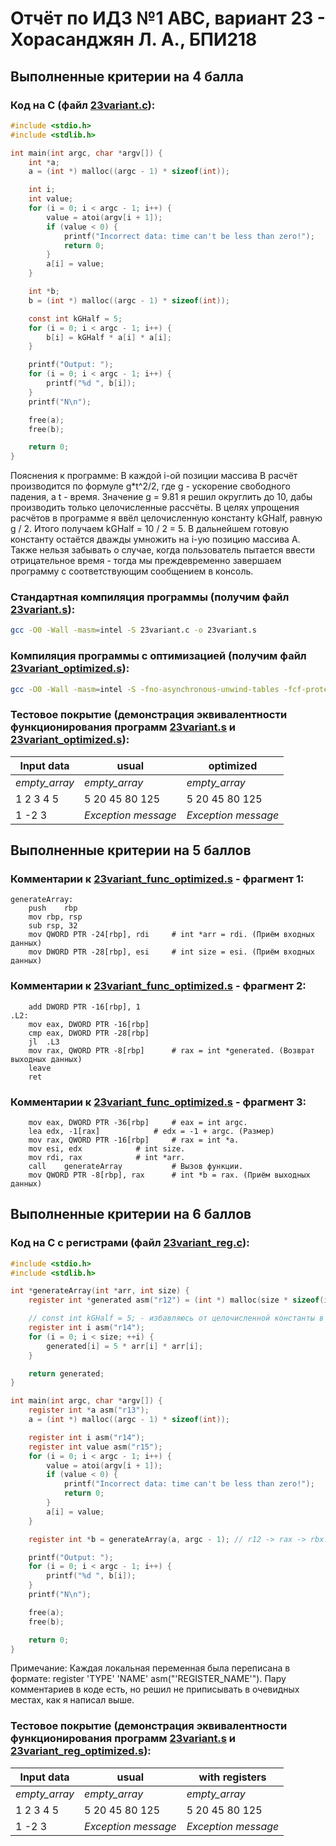 # Отчёт по ИДЗ №1 АВС, вариант 23 - Хорасанджян Л. А., БПИ218

## Выполненные критерии на 4 балла

### Код на C (файл [23variant.c](https://github.com/lkhorasandzhian/csa-ihw1/blob/main/grade_4/23variant.c)):

```c
#include <stdio.h>
#include <stdlib.h>

int main(int argc, char *argv[]) {
    int *a;
    a = (int *) malloc((argc - 1) * sizeof(int));

    int i;
    int value;
    for (i = 0; i < argc - 1; i++) {
        value = atoi(argv[i + 1]);
        if (value < 0) {
            printf("Incorrect data: time can't be less than zero!");
            return 0;
        }
        a[i] = value;
    }

    int *b;
    b = (int *) malloc((argc - 1) * sizeof(int));

    const int kGHalf = 5;
    for (i = 0; i < argc - 1; i++) {
        b[i] = kGHalf * a[i] * a[i];
    }

    printf("Output: ");
    for (i = 0; i < argc - 1; i++) {
        printf("%d ", b[i]);
    }
    printf("N\n");

    free(a);
    free(b);

    return 0;
}
```
Пояснения к программе:
В каждой i-ой позиции массива B расчёт производится по формуле g*t^2/2, где g - ускорение свободного падения, а t - время.
Значение g = 9.81 я решил округлить до 10, дабы производить только целочисленные рассчёты.
В целях упрощения расчётов в программе я ввёл целочисленную константу kGHalf, равную g / 2.
Итого получаем kGHalf = 10 / 2 = 5. В дальнейшем готовую константу остаётся дважды умножить на i-ую позицию массива A.
Также нельзя забывать о случае, когда пользователь пытается ввести отрицательное время - тогда мы преждевременно завершаем программу с соответствующим сообщением в консоль.

### Стандартная компиляция программы (получим файл [23variant.s](https://github.com/lkhorasandzhian/csa-ihw1/blob/main/grade_4/assembly_usual/23variant.s)):

```sh
gcc -O0 -Wall -masm=intel -S 23variant.c -o 23variant.s
```

### Компиляция программы с оптимизацией (получим файл [23variant_optimized.s](https://github.com/lkhorasandzhian/csa-ihw1/blob/main/grade_4/assembly_optimized/23variant_optimized.s)):

```sh
gcc -O0 -Wall -masm=intel -S -fno-asynchronous-unwind-tables -fcf-protection=none 23variant.c -o 23variant_optimized.s
```

### Тестовое покрытие (демонстрация эквивалентности функционирования программ [23variant.s](https://github.com/lkhorasandzhian/csa-ihw1/blob/main/grade_4/assembly_usual/23variant.s) и [23variant_optimized.s](https://github.com/lkhorasandzhian/csa-ihw1/blob/main/grade_4/assembly_optimized/23variant_optimized.s)):
| Input data       | usual               | optimized           |
|------------------|---------------------|---------------------|
| *empty_array*    | *empty_array*       | *empty_array*       |
| 1 2 3 4 5        | 5 20 45 80 125      | 5 20 45 80 125      |
| 1 -2 3           | *Exception message* | *Exception message* |

## Выполненные критерии на 5 баллов

### Комментарии к [23variant_func_optimized.s](https://github.com/lkhorasandzhian/csa-ihw1/blob/main/grade_5/23variant_func_optimized.s) - фрагмент 1:

```assembly
generateArray:
	push	rbp
	mov	rbp, rsp
	sub	rsp, 32
	mov	QWORD PTR -24[rbp], rdi		# int *arr = rdi. (Приём входных данных)
	mov	DWORD PTR -28[rbp], esi		# int size = esi. (Приём входных данных)
```

### Комментарии к [23variant_func_optimized.s](https://github.com/lkhorasandzhian/csa-ihw1/blob/main/grade_5/23variant_func_optimized.s) - фрагмент 2:

```assembly
	add	DWORD PTR -16[rbp], 1
.L2:
	mov	eax, DWORD PTR -16[rbp]
	cmp	eax, DWORD PTR -28[rbp]
	jl	.L3
	mov	rax, QWORD PTR -8[rbp]		# rax = int *generated. (Возврат выходных данных)
	leave
	ret
```

### Комментарии к [23variant_func_optimized.s](https://github.com/lkhorasandzhian/csa-ihw1/blob/main/grade_5/23variant_func_optimized.s) - фрагмент 3:

```assembly
	mov	eax, DWORD PTR -36[rbp]		# eax = int argc.
	lea	edx, -1[rax]			# edx = -1 + argc. (Размер)
	mov	rax, QWORD PTR -16[rbp]		# rax = int *a.
	mov	esi, edx			# int size.
	mov	rdi, rax			# int *arr.
	call	generateArray			# Вызов функции.
	mov	QWORD PTR -8[rbp], rax		# int *b = rax. (Приём выходных данных)
```

## Выполненные критерии на 6 баллов

### Код на C с регистрами (файл [23variant_reg.c](https://github.com/lkhorasandzhian/csa-ihw1/blob/main/grade_6/23variant_reg.c)):

```c
#include <stdio.h>
#include <stdlib.h>

int *generateArray(int *arr, int size) {
    register int *generated asm("r12") = (int *) malloc(size * sizeof(int));

    // const int kGHalf = 5; - избавляюсь от целочисленной константы в коде и записываю значение 5 сразу в теле цикла.
    register int i asm("r14");
    for (i = 0; i < size; ++i) {
        generated[i] = 5 * arr[i] * arr[i];
    }

    return generated;
}

int main(int argc, char *argv[]) {
    register int *a asm("r13");
    a = (int *) malloc((argc - 1) * sizeof(int));

    register int i asm("r14");
    register int value asm("r15");
    for (i = 0; i < argc - 1; i++) {
        value = atoi(argv[i + 1]);
        if (value < 0) {
            printf("Incorrect data: time can't be less than zero!");
            return 0;
        }
        a[i] = value;
    }

    register int *b = generateArray(a, argc - 1); // r12 -> rax -> rbx.

    printf("Output: ");
    for (i = 0; i < argc - 1; i++) {
        printf("%d ", b[i]);
    }
    printf("N\n");

    free(a);
    free(b);

    return 0;
}
```

Примечание:
Каждая локальная переменная была переписана в формате: register 'TYPE' 'NAME' asm("'REGISTER_NAME'").
Пару комментариев в коде есть, но решил не приписывать в очевидных местах, как я написал выше.


### Тестовое покрытие (демонстрация эквивалентности функционирования программ [23variant.s](https://github.com/lkhorasandzhian/csa-ihw1/blob/main/grade_4/assembly_usual/23variant.s) и [23variant_reg_optimized.s](https://github.com/lkhorasandzhian/csa-ihw1/blob/main/grade_6/23variant_reg_optimized.s)):
| Input data       | usual               | with registers           |
|------------------|---------------------|--------------------------|
| *empty_array*    | *empty_array*       | *empty_array*            |
| 1 2 3 4 5        | 5 20 45 80 125      | 5 20 45 80 125           |
| 1 -2 3           | *Exception message* | *Exception message*      |
